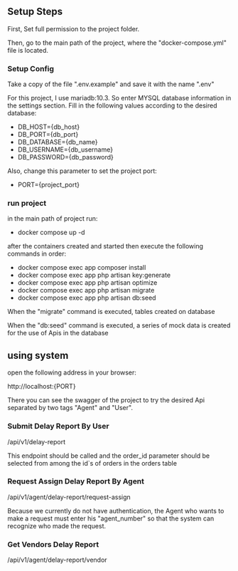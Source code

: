 

## Setup Steps

First, Set full permission to the project folder.

Then, go to the main path of the project, where the "docker-compose.yml" file is located.

### Setup Config

Take a copy of the file ".env.example" and save it with the name ".env"

For this project, I use mariadb:10.3. So enter MYSQL database information in the settings section.
Fill in the following values according to the desired database:

- DB_HOST={db_host}
- DB_PORT={db_port}
- DB_DATABASE={db_name}
- DB_USERNAME={db_username}
- DB_PASSWORD={db_password}

Also, change this parameter to set the project port:

- PORT={project_port}

### run project

in the main path of project run:

- docker compose up -d

after the containers created and started then execute the following commands in order:

- docker compose exec app composer install
- docker compose exec app php artisan key:generate
- docker compose exec app php artisan optimize
- docker compose exec app php artisan migrate 
- docker compose exec app php artisan db:seed

When the "migrate" command is executed, tables created on database

When the "db:seed" command is executed, a series of mock data is created for the use of Apis in the database

## using system
open the following address in your browser:

http://localhost:{PORT}

There you can see the swagger of the project to try the desired Api separated by two tags "Agent" and "User".
 
### Submit Delay Report By User
/api/v1/delay-report

This endpoint should be called and the order_id parameter should be selected from among the id`s of orders in the orders table

### Request Assign Delay Report By Agent
/api/v1/agent/delay-report/request-assign

Because we currently do not have authentication, the Agent who wants to make a request must enter his "agent_number" so that the system can recognize who made the request.

### Get Vendors Delay Report
/api/v1/agent/delay-report/vendor
